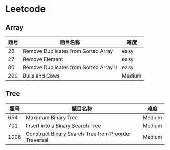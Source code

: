 # Leetcode

## Array

| 题号 |                题目名称                |  难度  |
| ---- | -------------------------------------- | ------ |
| 26   | Remove Duplicates from Sorted Array    | easy   |
| 27   | Remove Element                         | easy   |
| 80   | Remove Duplicates from Sorted Array II | easy   |
| 299  | Bulls and Cows                         | Medium |

## Tree

| 题号 |      题目名称       | 难度 |
| ---- | ------------------- | ---- |
| 654  | Maximum Binary Tree | Medium |
| 701  | Insert into a Binary Search Tree | Medium |
| 1008  | Construct Binary Search Tree from Preorder Traversal | Medium |